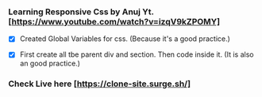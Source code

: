 ### Learning Responsive Css by Anuj Yt. [https://www.youtube.com/watch?v=izqV9kZPOMY]

* [x] Created Global Variables for css. (Because it's a good practice.)

* [x] First create all tbe parent div and section. Then code inside it.
(It is also an good practice.) 

### Check Live here [https://clone-site.surge.sh/]